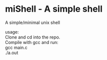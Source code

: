 # miShell - A simple shell
A simple/minimal unix shell

usage:<br>
Clone and cd into the repo.<br>
Compile with gcc and run:<br>
gcc main.c<br>
./a.out
